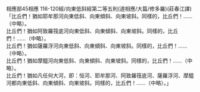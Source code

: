 相應部45相應 116-120經/向東低斜經第二等五則(道相應/大篇/修多羅)(莊春江譯)  
「比丘們！猶如耶牟那河向東低斜、向東傾斜、向東坡斜。同樣的，比丘們！……（中略）。  
比丘們！猶如阿致羅筏底河向東低斜、向東傾斜、向東坡斜。同樣的，比丘們！……（中略）。  
比丘們！猶如薩羅浮河向東低斜、向東傾斜、向東坡斜。同樣的，比丘們！……（中略）。  
比丘們！猶如摩醯河向東低斜、向東傾斜、向東坡斜。同樣的，比丘們！……（中略）。  
比丘們！猶如凡任何大河，即：恒河、耶牟那河、阿致羅筏底河、薩羅浮河、摩醯河都向東低斜、向東傾斜、向東坡斜。同樣的，比丘們！……（中略）。」  
  
  
